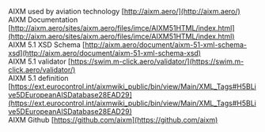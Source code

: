 
  
AIXM used by aviation technology [http://aixm.aero/](http://aixm.aero/)  
AIXM Documentation [http://aixm.aero/sites/aixm.aero/files/imce/AIXM51HTML/index.html](http://aixm.aero/sites/aixm.aero/files/imce/AIXM51HTML/index.html)  
AIXM 5.1 XSD Schema [http://aixm.aero/document/aixm-51-xml-schema-xsd](http://aixm.aero/document/aixm-51-xml-schema-xsd)  
AIXM 5.1 validator [https://swim.m-click.aero/validator/](https://swim.m-click.aero/validator/)  
AIXM 5.1 definition [https://ext.eurocontrol.int/aixmwiki_public/bin/view/Main/XML_Tags#H5BLive5DEuropeanAISDatabase28EAD29](https://ext.eurocontrol.int/aixmwiki_public/bin/view/Main/XML_Tags#H5BLive5DEuropeanAISDatabase28EAD29)  
AIXM Github [https://github.com/aixm](https://github.com/aixm)